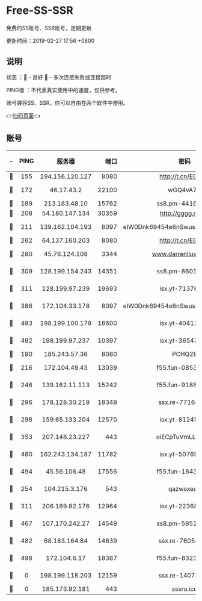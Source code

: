# Free-SS-SSR

免费的SS账号、SSR账号，定期更新

更新时间：2019-02-27 17:56 +0800

## 说明

状态     ：🙂 - 良好 🙁 - 多次连接失败或连接超时

PING值   ：不代表真实使用中的速度，仅供参考。

账号兼容SS、SSR，你可以自由在两个软件中使用。

👉[扫码页面](https://liesauer.github.io/free-ss-ssr.github.io/)👈

## 账号

|-|PING|服务器|端口|密码|加密方式|区域|
|:----:|:----:|:-----:|-----:|:----:|:----:|:----:|
|🙂|155|194.156.120.127|8080|http://t.cn/EGJIyrl|rc4-md5|RU|
|🙂|172|46.17.43.2|22100|wGQ4vA7D|aes-256-gcm|RU|
|🙂|189|213.183.48.10|15762|ss8.pm-44164718|rc4-md5|RU|
|🙂|208|54.180.147.134|30359|http://gggg.rocks|chacha20|KR|
|🙂|211|139.162.104.193|8097|eIW0Dnk69454e6nSwuspv9DmS201tQ0D|aes-256-cfb|JP|
|🙂|262|64.137.160.203|8080|http://t.cn/EGJIyrl|rc4-md5|CA|
|🙂|280|45.76.124.108|3344|www.darrenliuwei.com|aes-256-cfb|AU|
|🙂|309|128.199.154.243|14351|ss8.pm-86017708|aes-256-cfb|SG|
|🙂|311|128.199.97.239|19693|isx.yt-71376906|aes-256-cfb|SG|
|🙂|386|172.104.33.178|8097|eIW0Dnk69454e6nSwuspv9DmS201tQ0D|aes-256-cfb|SG|
|🙂|483|198.199.100.178|18600|isx.yt-40411480|aes-256-cfb|US|
|🙂|492|198.199.97.237|10397|isx.yt-36547165|aes-256-cfb|US|
|🙂|190|185.243.57.36|8080|PCHQ2E|rc4-md5|US|
|🙂|216|172.104.49.43|13039|f55.fun-08537634|aes-256-cfb|SG|
|🙂|246|139.162.11.113|15242|f55.fun-91886429|aes-256-cfb|SG|
|🙂|296|178.128.30.219|18349|ssx.re-77164878|aes-256-cfb|SG|
|🙂|298|159.65.133.204|12570|isx.yt-81245321|aes-256-cfb|SG|
|🙂|353|207.148.23.227|443|oiECpTuVmLLxk4Ts|aes-256-cfb|US|
|🙂|480|162.243.134.187|11782|isx.yt-50769400|aes-256-cfb|US|
|🙂|494|45.56.106.48|17556|f55.fun-18434064|aes-256-cfb|US|
|🙁|254|104.215.3.176|543|qazwsxedc|aes-256-gcm|JP|
|🙁|311|206.189.82.176|12964|isx.yt-22368985|aes-256-cfb|SG|
|🙁|467|107.170.242.27|14549|ss8.pm-59512535|aes-256-cfb|US|
|🙁|482|68.183.164.84|14639|ssx.re-76058671|aes-256-cfb|US|
|🙁|498|172.104.6.17|18387|f55.fun-83237856|aes-256-cfb|US|
|🙁|0|198.199.118.203|12159|ssx.re-14073508|aes-256-cfb|US|
|🙁|0|185.173.92.181|443|sssru.icu|rc4-md5|RU|
